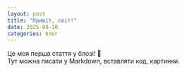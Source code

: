 ```yaml
---
layout: post
title: "Привіт, світ!"
date: 2025-09-10
categories: блог
---
```


Це моя перша стаття у блозі! 🚀  
Тут можна писати у Markdown, вставляти код, картинки.
